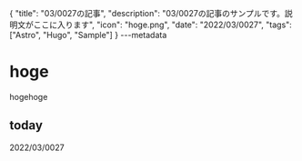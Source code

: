 {
  "title": "03/0027の記事",
  "description": "03/0027の記事のサンプルです。説明文がここに入ります",
  "icon": "hoge.png",
  "date": "2022/03/0027",
  "tags": ["Astro", "Hugo", "Sample"]
}
---metadata

# hoge
hogehoge

## today
2022/03/0027